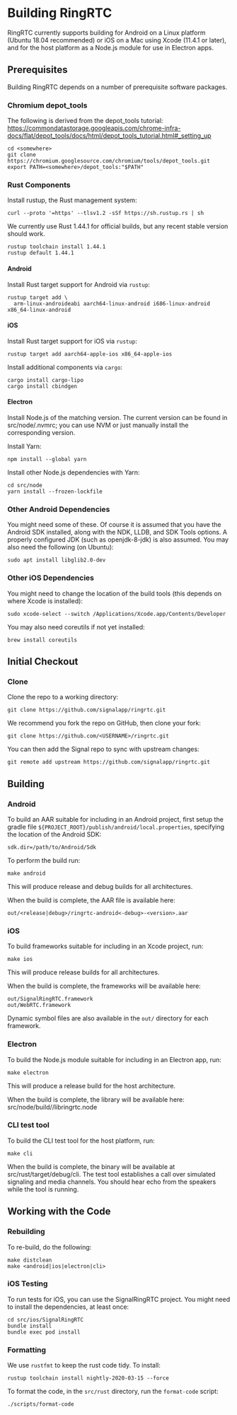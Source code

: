 # Building RingRTC

RingRTC currently supports building for Android on a Linux platform (Ubuntu 18.04 recommended) or iOS on a Mac using Xcode (11.4.1 or later), and for the host platform as a Node.js module for use in Electron apps.

## Prerequisites

Building RingRTC depends on a number of prerequisite software packages.

### Chromium depot_tools

The following is derived from the depot_tools tutorial: https://commondatastorage.googleapis.com/chrome-infra-docs/flat/depot_tools/docs/html/depot_tools_tutorial.html#_setting_up

    cd <somewhere>
    git clone https://chromium.googlesource.com/chromium/tools/depot_tools.git
    export PATH=<somewhere>/depot_tools:"$PATH"

### Rust Components

Install rustup, the Rust management system:

    curl --proto '=https' --tlsv1.2 -sSf https://sh.rustup.rs | sh

We currently use Rust 1.44.1 for official builds, but any recent stable version should work.

    rustup toolchain install 1.44.1
    rustup default 1.44.1

#### Android

Install Rust target support for Android via `rustup`:

    rustup target add \
      arm-linux-androideabi aarch64-linux-android i686-linux-android x86_64-linux-android

#### iOS

Install Rust target support for iOS via `rustup`:

    rustup target add aarch64-apple-ios x86_64-apple-ios

Install additional components via `cargo`:

    cargo install cargo-lipo
    cargo install cbindgen

#### Electron

Install Node.js of the matching version. The current version can be found in src/node/.nvmrc;
you can use NVM or just manually install the corresponding version.

Install Yarn:

    npm install --global yarn

Install other Node.js dependencies with Yarn:

    cd src/node
    yarn install --frozen-lockfile

### Other Android Dependencies

You might need some of these. Of course it is assumed that you have the Android SDK installed,
along with the NDK, LLDB, and SDK Tools options. A properly configured JDK (such as openjdk-8-jdk)
is also assumed. You may also need the following (on Ubuntu):

    sudo apt install libglib2.0-dev

### Other iOS Dependencies

You might need to change the location of the build tools (this depends on where Xcode is installed):

    sudo xcode-select --switch /Applications/Xcode.app/Contents/Developer

You may also need coreutils if not yet installed:

    brew install coreutils

## Initial Checkout

### Clone

Clone the repo to a working directory:

    git clone https://github.com/signalapp/ringrtc.git

We recommend you fork the repo on GitHub, then clone your fork:

    git clone https://github.com/<USERNAME>/ringrtc.git

You can then add the Signal repo to sync with upstream changes:

    git remote add upstream https://github.com/signalapp/ringrtc.git

## Building

### Android

To build an AAR suitable for including in an Android project, first
setup the gradle file
`${PROJECT_ROOT}/publish/android/local.properties`, specifying the
location of the Android SDK:

    sdk.dir=/path/to/Android/Sdk

To perform the build run:

    make android
    
This will produce release and debug builds for all architectures.

When the build is complete, the AAR file is available here:

    out/<release|debug>/ringrtc-android<-debug>-<version>.aar

### iOS

To build frameworks suitable for including in an Xcode project, run:

    make ios
    
This will produce release builds for all architectures.

When the build is complete, the frameworks will be available here:

    out/SignalRingRTC.framework
    out/WebRTC.framework

Dynamic symbol files are also available in the `out/` directory for each framework.

### Electron

To build the Node.js module suitable for including in an Electron app, run:

    make electron

This will produce a release build for the host architecture.

When the build is complete, the library will be available here:
    src/node/build/<platform>/libringrtc.node

### CLI test tool

To build the CLI test tool for the host platform, run:

    make cli

When the build is complete, the binary will be available at src/rust/target/debug/cli.
The test tool establishes a call over simulated signaling and media channels. You
should hear echo from the speakers while the tool is running.

## Working with the Code

### Rebuilding

To re-build, do the following:

    make distclean
    make <android|ios|electron|cli>

### iOS Testing

To run tests for iOS, you can use the SignalRingRTC project. You might need to install
the dependencies, at least once:

    cd src/ios/SignalRingRTC
    bundle install
    bundle exec pod install

### Formatting

We use `rustfmt` to keep the rust code tidy. To install:

    rustup toolchain install nightly-2020-03-15 --force

To format the code, in the `src/rust` directory, run the `format-code` script:

    ./scripts/format-code
